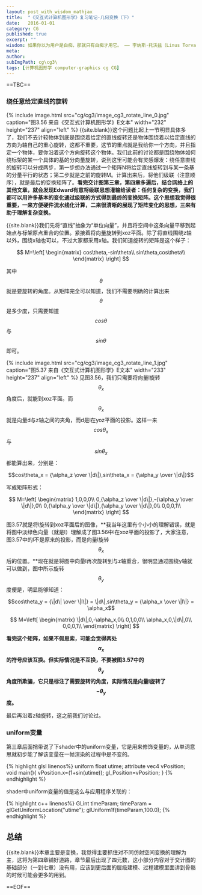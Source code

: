 ```yaml
---
layout: post_with_wisdom_mathjax
title:  "《交互式计算机图形学》复习笔记-几何变换（下）"
date:   2016-01-01
category: CG
published: true
excerpt: ""
wisdom: 如果你以为用户是白痴，那就只有白痴才用它。 —— 李纳斯·托沃兹（Linus Torvalds），LINUX之父
meta: 
author: 
subImgPath: cg\cg3\
tags: [计算机图形学 computer-graphics cg CG]
---
```

==TBC==

### 绕任意给定直线的旋转

{% include image.html src="cg/cg3/image_cg3_rotate_line_0.jpg" caption="图3.56 来自《交互式计算机图形学》E文本" width="232" height="237" align="left" %}
{{site.blank}}这个问题比起上一节明显具体多了，我们不去计较物体到底是围绕着给定的直线旋转还是物体围绕着以给定直线的方向为轴自己的重心旋转，这都不重要，这节的重点就是我给你一个方向，并且指定一个物体，要你沿着这个方向旋转这个物体。我们此前的讨论都是围绕物体如何绕标架的某一个具体的基的分向量旋转，说到这里可能会有灵感爆发：绕任意直线的旋转可以分成两步，第一步想办法通过一个矩阵N将给定直线旋转到与某一条基的分量平行的状态；第二步就是之前的旋转M。计算出来后，将他们级联（注意顺序），就是最后的变换矩阵了。**看完交计图第三章，第四章多遍后，结合网络上的其他文章，就会发现Edward有意将级联思想灌输给读者：任何复杂的变换，我们都可以用许多基本的变化通过级联的方式得到最终的变换矩阵。这个思想我觉得很重要，一来方便硬件流水线化计算，二来很清晰的展现了矩阵变化的思想，三来有助于理解复杂变换。**

{{site.blank}}我们先将“直线”抽象为“单位向量”，并且将空间中这条向量平移到起始点与标架原点重合的位置。紧接着将向量旋转到xoz平面。除了将直线围绕z轴以外，围绕x轴也可以，不过大家都采用x轴。我们知道旋转的矩阵是这个样子：

$$
M=\left[
\begin{matrix}
cos\theta,-sin\theta\\
sin\theta,cos\theta\\
\end{matrix}
\right]
$$

其中$$\theta$$就是要旋转的角度。从矩阵完全可以知道，我们不需要明确的计算出来$$\theta$$是多少度，只需要知道$$cos\theta$$与$$sin\theta$$即可。

{% include image.html src="cg/cg3/image_cg3_rotate_line_1.jpg" caption="图5.37 来自《交互式计算机图形学》E文本" width="233" height="237" align="left" %}
见图3.56，我们只需要将向量l旋转$$\theta_x$$角度后，就能到xoz平面。而$$\theta_x$$就是向量d与z轴之间的夹角，而d是l在yoz平面的投影。这样一来$$cos\theta_x$$与$$sin\theta_x$$都能算出来，分别是：

$$cos\theta_x = {\alpha_z \over \|d\|},sin\theta_x = {\alpha_y \over \|d\|}$$

写成矩阵形式：

$$
M=\left[
\begin{matrix}
1,0,0,0\\
0,{\alpha_z \over \|d\|},-{\alpha_y \over \|d\|},0\\
0,{\alpha_y \over \|d\|},{\alpha_y \over \|d\|},0\\
0,0,0,1\\
\end{matrix}
\right]
$$


图3.57就是将l旋转到xoz平面后的图像，**我当年这里有个小小的理解错误，就是将图中淡绿色向量（就是l）理解成了图3.56中l在xoz平面的投影了，大家注意，图3.57中的l不是原来的投影，而是向量l旋转$$\theta_x$$后的位置。**现在就是将图中向量l再次旋转到与z轴重合，很明显通过围绕y轴就可以做到，图中所示旋转$$\theta_y$$度便是，明显能够知道：

$$cos\theta_y = {\|d\| \over \|l\|} = \|d\|,sin\theta_y = {\alpha_x \over \|l\|} = \alpha_x$$

$$
M=\left[
\begin{matrix}
\|d\|,0,-\alpha_x,0\\
0,1,0,0\\
\alpha_x,0,\|d\|,0\\
0,0,0,1\\
\end{matrix}
\right]
$$

**看完这个矩阵，如果不假思索，可能会觉得两处$$\alpha_x$$的符号应该互换。但实际情况是不互换，不要被图3.57中的$$\theta_y$$角度所欺骗，它只是标注了需要旋转的角度，实际情况是向量l旋转了$$-\theta_y$$度。**

最后再沿着z轴旋转，这之前我们讨论过。

### uniform变量
第三章后面捎带说了下shader中的uniform变量，它是用来修饰变量的，从单词意思就初步能了解该变量在一帧渲染的过程中是不变的。

{% highlight glsl linenos%}
uniform float utime;
attribute vec4 vPosition;
void main(){
	vPosition.x=(1+sin(utime));	
	gl_Position=vPosition;
}
{% endhighlight %}

shader中uniform变量的值是这么与应用程序关联的：

{% highlight c++ linenos%}
GLint timeParam;
timeParam = glGetUniformLocation("utime");
glUniform1f(timeParam,100.0);
{% endhighlight %}

## 总结
{{site.blank}}本章主要是变换，我觉得主要抓住对不同仿射空间变换的理解为主，这将为第四章铺好道路，章节最后出现了四元数，这小部分内容对于交计图的基础部分（一到七章）没有用，应该到更后面的层级建模、过程建模里面讲到骨骼的时候可能会更多的用到。

==EOF== 


